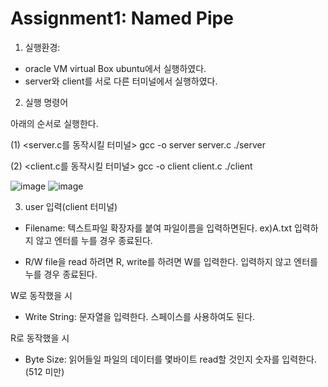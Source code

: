 # Assignment1: Named Pipe

1. 실행환경: 
- oracle VM virtual Box ubuntu에서 실행하였다.
- server와 client를 서로 다른 터미널에서 실행하였다.

2. 실행 명령어

아래의 순서로 실행한다.

(1) <server.c를 동작시킬 터미널>
gcc -o server server.c
./server

(2) <client.c를 동작시킬 터미널>
gcc -o client client.c
./client

![image](https://user-images.githubusercontent.com/94972402/198872839-916ec56d-8e29-4d58-95af-bef2af8a3d1c.png)
![image](https://user-images.githubusercontent.com/94972402/198872849-b54787b0-9fdc-45c9-89c5-406553c4dffe.png)

3. user 입력(client 터미널)
- Filename:
텍스트파일 확장자를 붙여 파일이름을 입력하면된다.
ex)A.txt
입력하지 않고 엔터를 누를 경우 종료된다.

- R/W
file을 read 하려면 R, write를 하려면 W를 입력한다.
입력하지 않고 엔터를 누를 경우 종료된다.

W로 동작했을 시
- Write String:
문자열을 입력한다. 스페이스를 사용하여도 된다.

R로 동작했을 시
- Byte Size:
읽어들일 파일의 데이터를 몇바이트 read할 것인지 숫자를 입력한다.(512 미만)
